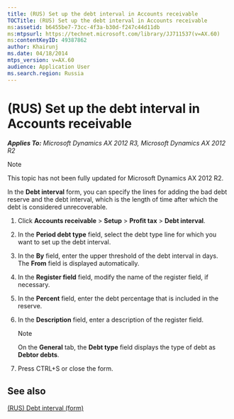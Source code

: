```yaml
---
title: (RUS) Set up the debt interval in Accounts receivable
TOCTitle: (RUS) Set up the debt interval in Accounts receivable
ms:assetid: b6455be7-73cc-4f3a-b30d-f247c44d11db
ms:mtpsurl: https://technet.microsoft.com/library/JJ711537(v=AX.60)
ms:contentKeyID: 49387862
author: Khairunj
ms.date: 04/18/2014
mtps_version: v=AX.60
audience: Application User
ms.search.region: Russia
---
```


# (RUS) Set up the debt interval in Accounts receivable 


_**Applies To:** Microsoft Dynamics AX 2012 R3, Microsoft Dynamics AX 2012 R2_


> [!NOTE]
> <P>This topic has not been fully updated for Microsoft Dynamics AX 2012 R2.</P>



In the **Debt interval** form, you can specify the lines for adding the bad debt reserve and the debt interval, which is the length of time after which the debt is considered unrecoverable.

1.  Click **Accounts receivable** \> **Setup** \> **Profit tax** \> **Debt interval**.

2.  In the **Period debt type** field, select the debt type line for which you want to set up the debt interval.

3.  In the **By** field, enter the upper threshold of the debt interval in days. The **From** field is displayed automatically.

4.  In the **Register field** field, modify the name of the register field, if necessary.

5.  In the **Percent** field, enter the debt percentage that is included in the reserve.

6.  In the **Description** field, enter a description of the register field.
    

    > [!NOTE]
    > <P>On the <STRONG>General</STRONG> tab, the <STRONG>Debt type</STRONG> field displays the type of debt as <STRONG>Debtor debts</STRONG>.</P>



7.  Press CTRL+S or close the form.

## See also

[(RUS) Debt interval (form)](https://technet.microsoft.com/library/jj853236\(v=ax.60\))

  


